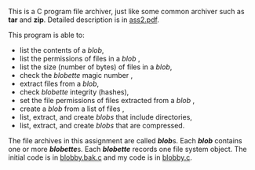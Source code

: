 This is a C program file archiver, just like some common archiver such as **tar** and **zip**. Detailed description is in [ass2.pdf](https://github.com/chfeng-cs/cs1521_ass2/blob/master/ass2.pdf).

This program is able to:

- list the contents of a *blob*,
- list the permissions of files in a *blob* ,
- list the size (number of bytes) of files in a *blob*,
- check the *blobette* magic number ,
- extract files from a *blob*,
- check *blobette* integrity (hashes),
- set the file permissions of files extracted from a *blob* ,
- create a *blob* from a list of files ,
- list, extract, and create *blobs* that include directories,
- list, extract, and create *blobs* that are compressed.

The file archives in this assignment are called ***blob***s. Each ***blob*** contains one or more ***blobette***s. Each ***blobette*** records one file system object. The initial code is in [blobby.bak.c](https://github.com/chfeng-cs/cs1521_ass2/blob/master/blobby.bak.c)   and my code is in  [blobby.c](https://github.com/chfeng-cs/cs1521_ass2/blob/master/blobby.c).